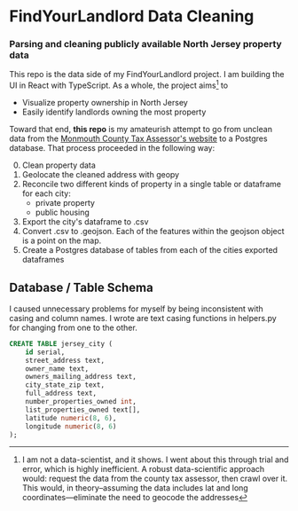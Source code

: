 # FindYourLandlord Data Cleaning

### Parsing and cleaning publicly available North Jersey property data

This repo is the data side of my FindYourLandlord project. I am building the UI in React with TypeScript.
As a whole, the project aims[^1] to

- Visualize property ownership in North Jersey
- Easily identify landlords owning the most property

Toward that end, **this repo** is my amateurish attempt to go from unclean data from the [Monmouth County Tax Assessor's website](https://tax1.co.monmouth.nj.us/cgi-bin/prc6.cgi?menu=index&ms_user=monm&passwd=data&district=1301&mode=11) to a Postgres database.
That process proceeded in the following way:

0. Clean property data
0. Geolocate the cleaned address with geopy
0. Reconcile two different kinds of property in a single table or dataframe for each city:
    - private property
    - public housing
0. Export the city's dataframe to .csv
0. Convert .csv to .geojson. Each of the features within the geojson object is a point on the map.
0. Create a Postgres database of tables from each of the cities exported dataframes

## Database / Table Schema
I caused unnecessary problems for myself by being inconsistent with casing and column names. I wrote are text casing functions in helpers.py for changing from one to the other.

```sql
CREATE TABLE jersey_city (
    id serial,
    street_address text,
    owner_name text,
    owners_mailing_address text,
    city_state_zip text,
    full_address text,
    number_properties_owned int,
    list_properties_owned text[],
    latitude numeric(8, 6),
    longitude numeric(8, 6)
);
```

[^1]:
    I am not a data-scientist, and it shows. I went about this through trial and error, which is highly inefficient.
    A robust data-scientific approach would: request the data from the county tax assessor, then crawl over it.
    This would, in theory–assuming the data includes lat and long coordinates—eliminate the need to geocode the addresses
